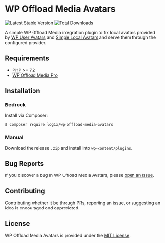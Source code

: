 # WP Offload Media Avatars

![Latest Stable Version](https://img.shields.io/packagist/v/log1x/wp-offload-media-avatars?style=flat-square)
![Total Downloads](https://img.shields.io/packagist/dt/log1x/wp-offload-media-avatars?style=flat-square)

A simple WP Offload Media integration plugin to fix local avatars provided by [WP User Avatars](https://github.com/stuttter/wp-user-avatars) and [Simple Local Avatars](https://github.com/10up/simple-local-avatars) and serve them through the configured provider.

## Requirements

- [PHP](https://secure.php.net/manual/en/install.php) >= 7.2
- [WP Offload Media Pro](https://deliciousbrains.com/wp-offload-media/)

## Installation

### Bedrock

Install via Composer:

```bash
$ composer require log1x/wp-offload-media-avatars
```

### Manual

Download the release `.zip` and install into `wp-content/plugins`.

## Bug Reports

If you discover a bug in WP Offload Media Avatars, please [open an issue](https://github.com/log1x/wp-offload-media-avatars/issues).

## Contributing

Contributing whether it be through PRs, reporting an issue, or suggesting an idea is encouraged and appreciated.

## License

WP Offload Media Avatars is provided under the [MIT License](LICENSE.md).
